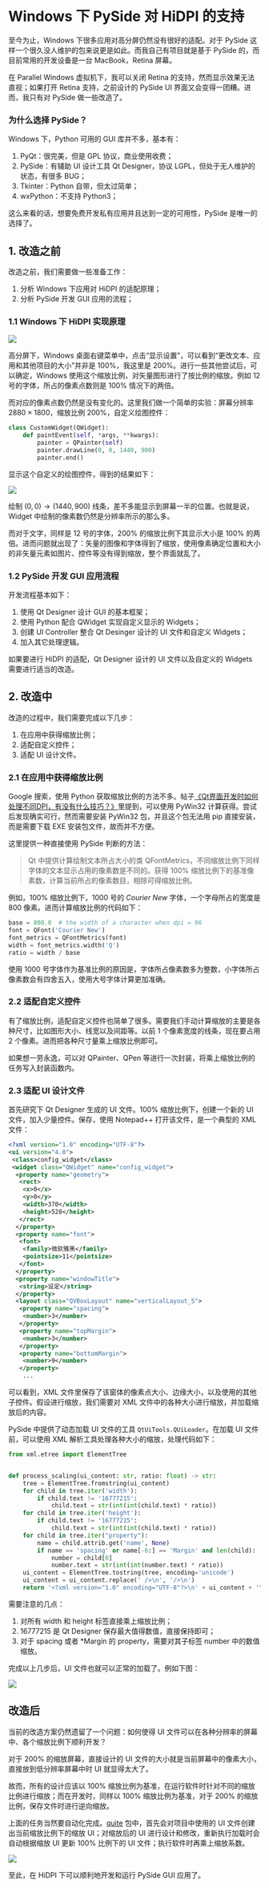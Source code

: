 # Windows 下 PySide 对 HiDPI 的支持

至今为止，Windows 下很多应用对高分屏仍然没有很好的适配。对于 PySide 这样一个很久没人维护的包来说更是如此。而我自己有项目就是基于 PySide 的，而目前常用的开发设备是一台 MacBook，Retina 屏幕。

在 Parallel Windows 虚拟机下，我可以关闭 Retina 的支持，然而显示效果无法直视；如果打开 Retina 支持，之前设计的 PySide UI 界面又会变得一团糟。进而，我只有对 PySide 做一些改造了。

### 为什么选择 PySide？

Windows 下，Python 可用的 GUI 库并不多，基本有：

1. PyQt：很完美，但是 GPL 协议，商业使用收费；
2. PySide：有辅助 UI 设计工具 Qt Designer，协议 LGPL，但处于无人维护的状态，有很多 BUG；
3. Tkinter：Python 自带，但太过简单；
4. wxPython：不支持 Python3；

这么来看的话，想要免费开发私有应用并且达到一定的可用性，PySide 是唯一的选择了。

## 1. 改造之前 

改造之前，我们需要做一些准备工作：

1. 分析 Windows 下应用对 HiDPI 的适配原理；
2. 分析 PySide 开发 GUI 应用的流程；

### 1.1 Windows 下 HiDPI 实现原理

![](https://sfzhou.cn/uploads/f0bcc53459a2ff42a386cfc1e1ab924a.png)

高分屏下，Windows 桌面右键菜单中，点击“显示设置”，可以看到“更改文本、应用和其他项目的大小”并非是 100%，我这里是 200%。进行一些其他尝试后，可以确定，Windows 使用这个缩放比例，对矢量图形进行了按比例的缩放。例如 12 号的字体，所占的像素点数则是 100% 情况下的两倍。

而对应的像素点数仍然是没有变化的。这里我们做一个简单的实验：屏幕分辨率 $2880 \times 1800$，缩放比例 200%，自定义绘图控件：

```python
class CustomWidget(QWidget):
    def paintEvent(self, *args, **kwargs):
        painter = QPainter(self)
        painter.drawLine(0, 0, 1440, 900)
        painter.end()
```

显示这个自定义的绘图控件，得到的结果如下：

![](https://sfzhou.cn/uploads/f078e64d82fe6284896b359405186600.png)

绘制 $(0, 0)\rightarrow (1440, 900)$ 线条，差不多能显示到屏幕一半的位置。也就是说，Widget 中绘制的像素数仍然是分辨率所示的那么多。

而对于文字，同样是 12 号的字体，200% 的缩放比例下其显示大小是 100% 的两倍。进而问题就出现了：矢量的图像和字体得到了缩放，使用像素确定位置和大小的非矢量元素如图片、控件等没有得到缩放，整个界面就乱了。

### 1.2 PySide 开发 GUI 应用流程

开发流程基本如下：

1. 使用 Qt Designer 设计 GUI 的基本框架；
2. 使用 Python 配合 QWidget 实现自定义显示的 Widgets；
3. 创建 UI Controller 整合 Qt Desinger 设计的 UI 文件和自定义 Widgets；
4. 加入其它处理逻辑。

如果要进行 HiDPI 的适配，Qt Designer 设计的 UI 文件以及自定义的 Widgets 需要进行适当的改造。

## 2. 改造中

改造的过程中，我们需要完成以下几步：

1. 在应用中获得缩放比例；
2. 适配自定义控件；
3. 适配 UI 设计文件。

### 2.1 在应用中获得缩放比例

Google 搜索，使用 Python 获取缩放比例的方法不多。帖子[《Qt界面开发时如何处理不同DPI，有没有什么技巧？》](http://www.dewen.net.cn/q/14485/Qt%E7%95%8C%E9%9D%A2%E5%BC%80%E5%8F%91%E6%97%B6%E5%A6%82%E4%BD%95%E5%A4%84%E7%90%86%E4%B8%8D%E5%90%8CDPI%EF%BC%8C%E6%9C%89%E6%B2%A1%E6%9C%89%E4%BB%80%E4%B9%88%E6%8A%80%E5%B7%A7%EF%BC%9F)里提到，可以使用 PyWin32 计算获得。尝试后发现确实可行，然而需要安装 PyWin32 包，并且这个包无法用 pip 直接安装，而是需要下载 EXE 安装包文件，故而并不方便。

这里提供一种直接使用 PySide 判断的方法：

> Qt 中提供计算绘制文本所占大小的类 QFontMetrics，不同缩放比例下同样字体的文本显示占用的像素数是不同的。获得 100% 缩放比例下的基准像素数，计算当前所占的像素数目，相除可得缩放比例。

例如，100% 缩放比例下，1000 号的 *Courier New* 字体，一个字母所占的宽度是 800 像素。进而计算缩放比例的代码如下：

```python
base = 800.0  # the width of a character when dpi = 96
font = QFont('Courier New')
font_metrics = QFontMetrics(font)
width = font_metrics.width('Q')
ratio = width / base
```

使用 1000 号字体作为基准比例的原因是，字体所占像素数多为整数，小字体所占像素数会有四舍五入，使用大号字体计算更加准确。

### 2.2 适配自定义控件

有了缩放比例，适配自定义控件也简单了很多。需要我们手动计算缩放的主要是各种尺寸，比如图形大小、线宽以及间距等。以前 1 个像素宽度的线条，现在要占用 2 个像素。进而把各种尺寸量乘上缩放比例即可。

如果想一劳永逸，可以对 QPainter、QPen 等进行一次封装，将乘上缩放比例的任务写入封装函数内。

### 2.3 适配 UI 设计文件

首先研究下 Qt Designer 生成的 UI 文件。100% 缩放比例下，创建一个新的 UI 文件，加入少量控件。保存，使用 Notepad++ 打开该文件，是一个典型的 XML 文件：

```xml
<?xml version="1.0" encoding="UTF-8"?>
<ui version="4.0">
 <class>config_widget</class>
 <widget class="QWidget" name="config_widget">
  <property name="geometry">
   <rect>
    <x>0</x>
    <y>0</y>
    <width>370</width>
    <height>528</height>
   </rect>
  </property>
  <property name="font">
   <font>
    <family>微软雅黑</family>
    <pointsize>11</pointsize>
   </font>
  </property>
  <property name="windowTitle">
   <string>设定</string>
  </property>
  <layout class="QVBoxLayout" name="verticalLayout_5">
   <property name="spacing">
    <number>3</number>
   </property>
   <property name="topMargin">
    <number>3</number>
   </property>
   <property name="bottomMargin">
    <number>9</number>
   </property>
    ...
```

可以看到，XML 文件里保存了该窗体的像素点大小、边缘大小，以及使用的其他子控件。假设进行缩放，我们需要对 XML 文件中的各种大小进行缩放，并加载缩放后的内容。

PySide 中提供了动态加载 UI 文件的工具 `QtUiTools.QUiLoader`。在加载 UI 文件前，可以使用 XML 解析工具处理各种大小的缩放，处理代码如下：

```python
from xml.etree import ElementTree


def process_scaling(ui_content: str, ratio: float) -> str:
    tree = ElementTree.fromstring(ui_content)
    for child in tree.iter('width'):
        if child.text != '16777215':
            child.text = str(int(int(child.text) * ratio))
    for child in tree.iter('height'):
        if child.text != '16777215':
            child.text = str(int(int(child.text) * ratio))
    for child in tree.iter("property"):
        name = child.attrib.get('name', None)
        if name == 'spacing' or name[-6:] == 'Margin' and len(child):
            number = child[0]
            number.text = str(int(int(number.text) * ratio))
    ui_content = ElementTree.tostring(tree, encoding='unicode')
    ui_content = ui_content.replace(' />\n', '/>\n')
    return '<?xml version="1.0" encoding="UTF-8"?>\n' + ui_content + '\n'
```

需要注意的几点：

1. 对所有 width 和 height 标签直接乘上缩放比例；
2. 16777215 是 Qt Designer 保存最大值得数值，直接保持即可；
3. 对于 spacing 或者 *Margin 的 property，需要对其子标签 number 中的数值缩放。

完成以上几步后，UI 文件也就可以正常的加载了。例如下图：

![](https://sfzhou.cn/uploads/f091b04b5563089e397ef0bb1b76866e.png)

## 改造后

当前的改造方案仍然遗留了一个问题：如何使得 UI 文件可以在各种分辨率的屏幕中、各个缩放比例下顺利开发？

对于 200% 的缩放屏幕，直接设计的 UI 文件的大小就是当前屏幕中的像素大小，直接放到低分辨率屏幕中时 UI 就显得太大了。

故而，所有的设计应该以 100% 缩放比例为基准，在运行软件时针对不同的缩放比例进行缩放；而在开发时，同样以 100% 缩放比例为基准，对于 200% 的缩放比例，保存文件时进行逆向缩放。

上面的任务当然要自动化完成。[quite](https://github.com/sf-zhou/quite) 包中，首先会对项目中使用的 UI 文件创建出当前缩放比例下的缩放 UI；对缩放后的 UI 进行设计和修改，重新执行加载时会自动根据缩放 UI 更新 100% 比例下的 UI 文件；执行软件时再乘上缩放系数。

![](https://sfzhou.cn/uploads/22d84977c0f085787611deb23bbd3c1a.png)

至此，在 HiDPI 下可以顺利地开发和运行 PySide GUI 应用了。